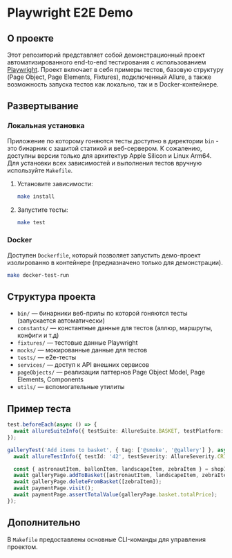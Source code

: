 # Playwright E2E Demo

## О проекте

Этот репозиторий представляет собой демонстрационный проект автоматизированного end-to-end тестирования с использованием [Playwright](https://playwright.dev/).
Проект включает в себя примеры тестов, базовую структуру (Page Object, Page Elements, Fixtures), подключенный Allure, а также возможность запуска тестов как локально, так и в Docker-контейнере.

## Развертывание

### Локальная установка

Приложение по которому гоняются тесты доступно в директории `bin` - это бинарник с зашитой статикой и веб-сервером. К сожалению, доступны версии только для архитектур Apple Silicon и Linux Arm64.  
Для установки всех зависимостей и выполнения тестов вручную используйте `Makefile`.

1. Установите зависимости:
   ```sh
   make install
   ```

2. Запустите тесты:
   ```sh
   make test
   ```

### Docker

Доступен `Dockerfile`, который позволяет запустить демо-проект изолированно в контейнере (предназначено только для демонстрации).  
   ```sh
   make docker-test-run
   ```

## Структура проекта

- `bin/` — бинарники веб-прилы по которой гоняются тесты (запускается автоматически)
- `constants/` — константные данные для тестов (аллюр, маршруты, конфиги и т.д)
- `fixtures/` — тестовые данные Playwright
- `mocks/` — мокированные данные для тестов
- `tests/` — e2e-тесты
- `services/` — доступ к API внешних сервисов
- `pageObjects/` — реализации паттернов Page Object Model, Page Elements, Components
- `utils/` — вспомогательные утилиты

## Пример теста

```typescript
test.beforeEach(async () => {
  await allureSuiteInfo({ testSuite: AllureSuite.BASKET, testPlatform: AllurePlatform.WEB });
});

galleryTest('Add items to basket', { tag: ['@smoke', '@gallery'] }, async ({ galleryPage, paymentPage }) => {
  await allureTestInfo({ testId: '42', testSeverity: AllureSeverity.CRITICAL, testOwner: AllureOwner.IVAN_IVANOV });

  const { astronautItem, ballonItem, landscapeItem, zebraItem } = shopItemsMock;
  await galleryPage.addToBasket([astronautItem, landscapeItem, zebraItem, ballonItem]);
  await galleryPage.deleteFromBasket([zebraItem]);
  await paymentPage.visit();
  await paymentPage.assertTotalValue(galleryPage.basket.totalPrice);
});

```

## Дополнительно

В `Makefile` предоставлены основные CLI-команды для управления проектом.